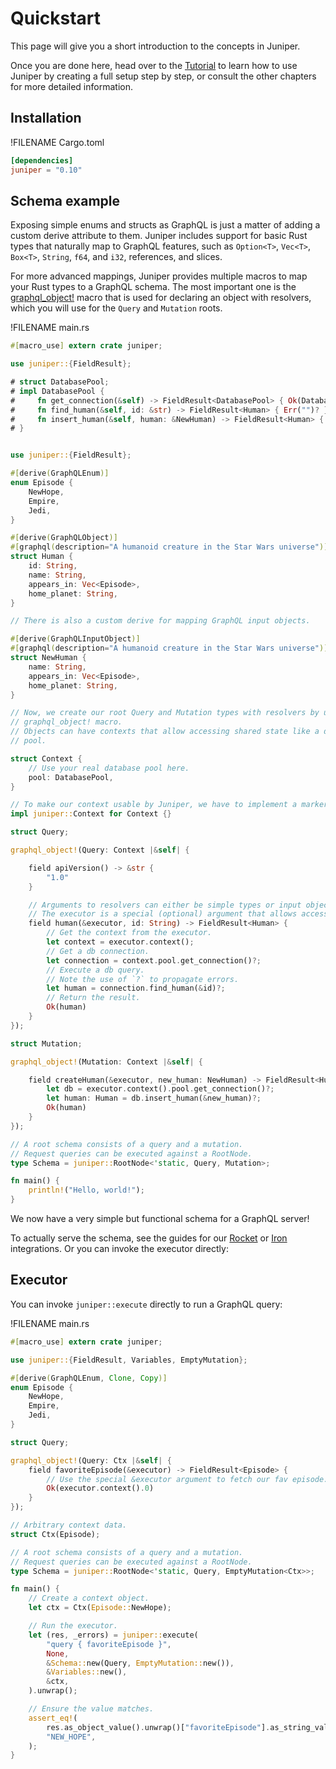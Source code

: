 # Quickstart

This page will give you a short introduction to the concepts in Juniper.

Once you are done here, head over to the [Tutorial][tutorial] to learn how to
use Juniper by creating a full setup step by step, or consult the other chapters
for more detailed information.

## Installation

!FILENAME Cargo.toml

```toml
[dependencies]
juniper = "0.10"
```

## Schema example

Exposing simple enums and structs as GraphQL is just a matter of adding a custom
derive attribute to them. Juniper includes support for basic Rust types that
naturally map to GraphQL features, such as `Option<T>`, `Vec<T>`, `Box<T>`,
`String`, `f64`, and `i32`, references, and slices.

For more advanced mappings, Juniper provides multiple macros to map your Rust
types to a GraphQL schema. The most important one is the
[graphql_object!][jp_obj_macro] macro that is used for declaring an object with
resolvers, which you will use for the `Query` and `Mutation` roots.

!FILENAME main.rs

```rust
#[macro_use] extern crate juniper;

use juniper::{FieldResult};

# struct DatabasePool;
# impl DatabasePool {
#     fn get_connection(&self) -> FieldResult<DatabasePool> { Ok(DatabasePool) }
#     fn find_human(&self, id: &str) -> FieldResult<Human> { Err("")? }
#     fn insert_human(&self, human: &NewHuman) -> FieldResult<Human> { Err("")? }
# }


use juniper::{FieldResult};

#[derive(GraphQLEnum)]
enum Episode {
    NewHope,
    Empire,
    Jedi,
}

#[derive(GraphQLObject)]
#[graphql(description="A humanoid creature in the Star Wars universe")]
struct Human {
    id: String,
    name: String,
    appears_in: Vec<Episode>,
    home_planet: String,
}

// There is also a custom derive for mapping GraphQL input objects.

#[derive(GraphQLInputObject)]
#[graphql(description="A humanoid creature in the Star Wars universe")]
struct NewHuman {
    name: String,
    appears_in: Vec<Episode>,
    home_planet: String,
}

// Now, we create our root Query and Mutation types with resolvers by using the
// graphql_object! macro.
// Objects can have contexts that allow accessing shared state like a database
// pool.

struct Context {
    // Use your real database pool here.
    pool: DatabasePool,
}

// To make our context usable by Juniper, we have to implement a marker trait.
impl juniper::Context for Context {}

struct Query;

graphql_object!(Query: Context |&self| {

    field apiVersion() -> &str {
        "1.0"
    }

    // Arguments to resolvers can either be simple types or input objects.
    // The executor is a special (optional) argument that allows accessing the context.
    field human(&executor, id: String) -> FieldResult<Human> {
        // Get the context from the executor.
        let context = executor.context();
        // Get a db connection.
        let connection = context.pool.get_connection()?;
        // Execute a db query.
        // Note the use of `?` to propagate errors.
        let human = connection.find_human(&id)?;
        // Return the result.
        Ok(human)
    }
});

struct Mutation;

graphql_object!(Mutation: Context |&self| {

    field createHuman(&executor, new_human: NewHuman) -> FieldResult<Human> {
        let db = executor.context().pool.get_connection()?;
        let human: Human = db.insert_human(&new_human)?;
        Ok(human)
    }
});

// A root schema consists of a query and a mutation.
// Request queries can be executed against a RootNode.
type Schema = juniper::RootNode<'static, Query, Mutation>;

fn main() {
    println!("Hello, world!");
}
```

We now have a very simple but functional schema for a GraphQL server!

To actually serve the schema, see the guides for our [Rocket][rocket_guide] or
[Iron][iron_guide] integrations. Or you can invoke the executor directly:

## Executor

You can invoke `juniper::execute` directly to run a GraphQL query:

!FILENAME main.rs

```rust
#[macro_use] extern crate juniper;

use juniper::{FieldResult, Variables, EmptyMutation};

#[derive(GraphQLEnum, Clone, Copy)]
enum Episode {
    NewHope,
    Empire,
    Jedi,
}

struct Query;

graphql_object!(Query: Ctx |&self| {
    field favoriteEpisode(&executor) -> FieldResult<Episode> {
        // Use the special &executor argument to fetch our fav episode.
        Ok(executor.context().0)
    }
});

// Arbitrary context data.
struct Ctx(Episode);

// A root schema consists of a query and a mutation.
// Request queries can be executed against a RootNode.
type Schema = juniper::RootNode<'static, Query, EmptyMutation<Ctx>>;

fn main() {
    // Create a context object.
    let ctx = Ctx(Episode::NewHope);

    // Run the executor.
    let (res, _errors) = juniper::execute(
        "query { favoriteEpisode }",
        None,
        &Schema::new(Query, EmptyMutation::new()),
        &Variables::new(),
        &ctx,
    ).unwrap();

    // Ensure the value matches.
    assert_eq!(
        res.as_object_value().unwrap()["favoriteEpisode"].as_string_value().unwrap(),
        "NEW_HOPE",
    );
}
```

[tutorial]: ./tutorial.html
[jp_obj_macro]: https://docs.rs/juniper/0.9.0/juniper/macro.graphql_object.html
[rocket_guide]: ./servers/rocket.html
[iron_guide]: ./servers/iron.html
